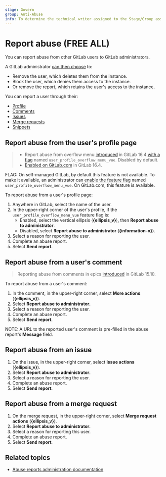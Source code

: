 ```yaml
---
stage: Govern
group: Anti-Abuse
info: To determine the technical writer assigned to the Stage/Group associated with this page, see https://about.gitlab.com/handbook/product/ux/technical-writing/#assignments
---
```


# Report abuse **(FREE ALL)**

You can report abuse from other GitLab users to GitLab administrators.

A GitLab administrator [can then choose](../administration/review_abuse_reports.md) to:

- Remove the user, which deletes them from the instance.
- Block the user, which denies them access to the instance.
- Or remove the report, which retains the user's access to the instance.

You can report a user through their:

- [Profile](#report-abuse-from-the-users-profile-page)
- [Comments](#report-abuse-from-a-users-comment)
- [Issues](#report-abuse-from-an-issue)
- [Merge requests](#report-abuse-from-a-merge-request)
- [Snippets](snippets.md#mark-snippet-as-spam)

## Report abuse from the user's profile page

> - Report abuse from overflow menu [introduced](https://gitlab.com/gitlab-org/gitlab/-/issues/414773) in GitLab 16.4 [with a flag](../administration/feature_flags.md) named `user_profile_overflow_menu_vue`. Disabled by default.
> - [Enabled on GitLab.com](https://gitlab.com/gitlab-org/gitlab/-/issues/414773) in GitLab 16.4.

FLAG:
On self-managed GitLab, by default this feature is not available. To make it available, an administrator can [enable the feature flag](../administration/feature_flags.md) named `user_profile_overflow_menu_vue`.
On GitLab.com, this feature is available.

To report abuse from a user's profile page:

1. Anywhere in GitLab, select the name of the user.
1. In the upper-right corner of the user's profile, if the `user_profile_overflow_menu_vue` feature flag is:
   - Enabled, select the vertical ellipsis (**{ellipsis_v}**), then **Report abuse to administrator**.
   - Disabled, select **Report abuse to administrator** (**{information-o}**).
1. Select a reason for reporting the user.
1. Complete an abuse report.
1. Select **Send report**.

## Report abuse from a user's comment

> Reporting abuse from comments in epics [introduced](https://gitlab.com/gitlab-org/gitlab/-/issues/389992) in GitLab 15.10.

To report abuse from a user's comment:

1. In the comment, in the upper-right corner, select **More actions** (**{ellipsis_v}**).
1. Select **Report abuse to administrator**.
1. Select a reason for reporting the user.
1. Complete an abuse report.
1. Select **Send report**.

NOTE:
A URL to the reported user's comment is pre-filled in the abuse report's
**Message** field.

## Report abuse from an issue

1. On the issue, in the upper-right corner, select **Issue actions** (**{ellipsis_v}**).
1. Select **Report abuse to administrator**.
1. Select a reason for reporting the user.
1. Complete an abuse report.
1. Select **Send report**.

## Report abuse from a merge request

1. On the merge request, in the upper-right corner, select **Merge request actions** (**{ellipsis_v}**).
1. Select **Report abuse to administrator**.
1. Select a reason for reporting this user.
1. Complete an abuse report.
1. Select **Send report**.

## Related topics

- [Abuse reports administration documentation](../administration/review_abuse_reports.md)
